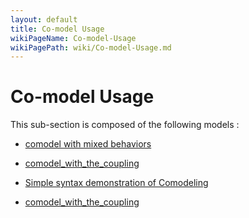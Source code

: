 ```yaml
---
layout: default
title: Co-model Usage
wikiPageName: Co-model-Usage
wikiPagePath: wiki/Co-model-Usage.md
---
```

# Co-model Usage

This sub-section is composed of the following models :

* [comodel with mixed behaviors ](references#Co-modelUsagecomodel_mix_behaviors)

* [comodel_with_the_coupling](references#Co-modelUsagecomodel_mutate_population)

* [Simple syntax demonstration of Comodeling ](references#Co-modelUsagecomodel_simple)

* [comodel_with_the_coupling](references#Co-modelUsagecomodel_with_the_coupling)

